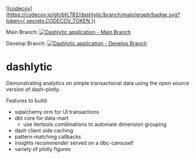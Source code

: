 [![codecov](https://codecov.io/gh/bfc782/dashlytic/branch/main/graph/badge.svg?token={ secrets.CODECOV_TOKEN })](https://codecov.io/gh/bfc782/dashlytic)

Main Branch: [![Dashlytic application - Main Branch](https://github.com/bfc782/dashlytic/actions/workflows/run_tests.yml/badge.svg?branch=main)](https://github.com/bfc782/dashlytic/actions/workflows/run_tests.yml)

Develop Branch: [![Dashlytic application - Develop Branch](https://github.com/bfc782/dashlytic/actions/workflows/run_tests.yml/badge.svg?branch=develop)](https://github.com/bfc782/dashlytic/actions/workflows/run_tests.yml)

# dashlytic
Demonstrating analytics on simple transactional data using the open source version of dash-plotly.

Features to build:
- sqlalchemy orm for UI transactions
- dbt core for data-mart
  * use itertools combinations to automate dimension grouping
- dash client side caching
- pattern-matching callbacks
- insights recommender served on a dbc-carousel!
- variety of plotly figures
